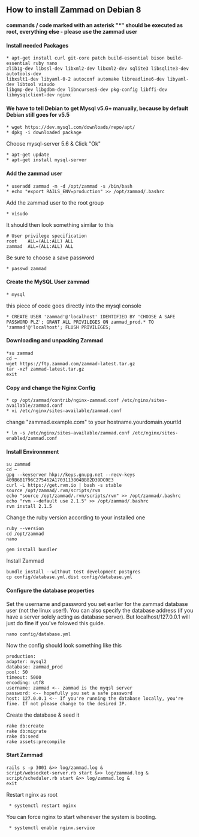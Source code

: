 ## How to install Zammad on Debian 8

#### commands / code marked with an asterisk "*" should be executed as root, everything else - please use the zammad user

#### Install needed Packages
    * apt-get install curl git-core patch build-essential bison build-essential ruby nano
    zlib1g-dev libssl-dev libxml2-dev libxml2-dev sqlite3 libsqlite3-dev autotools-dev 
    libxslt1-dev libyaml-0-2 autoconf automake libreadline6-dev libyaml-dev libtool visudo 
    libgmp-dev libgdbm-dev libncurses5-dev pkg-config libffi-dev libmysqlclient-dev nginx
    

#### We have to tell Debian to get Mysql v5.6+ manually, because by default Debian still goes for v5.5
    
    * wget https://dev.mysql.com/downloads/repo/apt/
    * dpkg -i downloaded package 

Choose mysql-server 5.6 & Click "Ok"
   
    * apt-get update 
    * apt-get install mysql-server

#### Add the zammad user

    * useradd zammad -m -d /opt/zammad -s /bin/bash 
    * echo "export RAILS_ENV=production" >> /opt/zammad/.bashrc 
    
Add the zammad user to the root group
    
    * visudo
    
It should then look something similar to this
    
    # User privilege specification
    root    ALL=(ALL:ALL) ALL
    zammad  ALL=(ALL:ALL) ALL
 
Be sure to choose a save password

    * passwd zammad 


#### Create the MySQL User zammad
    
    * mysql 

this piece of code goes directly into the mysql console

    * CREATE USER 'zammad'@'localhost' IDENTIFIED BY 'CHOOSE A SAFE PASSWORD PLZ'; GRANT ALL PRIVILEGES ON zammad_prod.* TO 'zammad'@'localhost'; FLUSH PRIVILEGES; 

#### Downloading and unpacking Zammad

    *su zammad 
    cd ~ 
    wget https://ftp.zammad.com/zammad-latest.tar.gz 
    tar -xzf zammad-latest.tar.gz 
    exit 

#### Copy and change the Nginx Config

    * cp /opt/zammad/contrib/nginx-zammad.conf /etc/nginx/sites-available/zammad.conf 
    * vi /etc/nginx/sites-available/zammad.conf 

change "zammad.example.com" to your hostname.yourdomain.yourtld

    * ln -s /etc/nginx/sites-available/zammad.conf /etc/nginx/sites-enabled/zammad.conf 

#### Install Environnment

    su zammad 
    cd ~ 
    gpg --keyserver hkp://keys.gnupg.net --recv-keys 409B6B1796C275462A1703113804BB82D39DC0E3 
    curl -L https://get.rvm.io | bash -s stable 
    source /opt/zammad/.rvm/scripts/rvm 
    echo "source /opt/zammad/.rvm/scripts/rvm" >> /opt/zammad/.bashrc 
    echo "rvm --default use 2.1.5" >> /opt/zammad/.bashrc 
    rvm install 2.1.5 

Change the ruby version according to your installed one

    ruby --version 
    cd /opt/zammad 
    nano 

    gem install bundler 

Install Zammad

    bundle install --without test development postgres 
    cp config/database.yml.dist config/database.yml 

#### Configure the database properties 

Set the username and password you set earlier for the zammad database user (not the linux user!).
You can also specify the database address (if you have a server solely acting as database server).
But localhost/127.0.0.1 will just do fine if you've folowed this guide.

    nano config/database.yml 
    
Now the config should look something like this

    production:
    adapter: mysql2
    database: zammad_prod
    pool: 50
    timeout: 5000
    encoding: utf8
    username: zammad <-- zammad is the myqsl server 
    password: <-- hopefully you set a safe password
    host: 127.0.0.1 <-- If you're running the database locally, you're fine. If not please change to the desired IP.
   
Create the database & seed it 

    rake db:create 
    rake db:migrate 
    rake db:seed 
    rake assets:precompile 

#### Start Zammad

    rails s -p 3001 &>> log/zammad.log & 
    script/websocket-server.rb start &>> log/zammad.log & 
    script/scheduler.rb start &>> log/zammad.log & 
    exit

Restart nginx as root

     * systemctl restart nginx 

You can force nginx to start whenever the system is booting.

     * systemctl enable nginx.service

